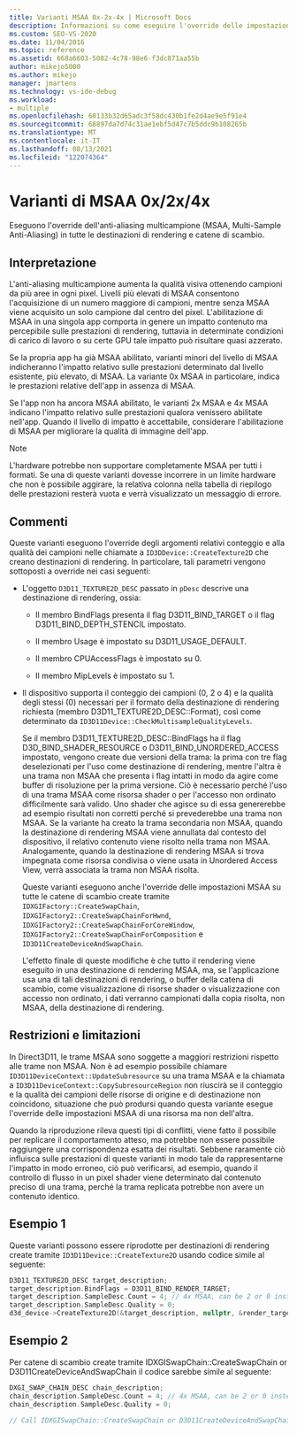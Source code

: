 ```yaml
---
title: Varianti MSAA 0x-2x-4x | Microsoft Docs
description: Informazioni su come eseguire l'override delle impostazioni dell'anti-aliasing multi-campione (MSAA) in tutte le destinazioni di rendering e le catene di scambio usando varianti MSAA 0x, 2x o 4x.
ms.custom: SEO-VS-2020
ms.date: 11/04/2016
ms.topic: reference
ms.assetid: 668a6603-5082-4c78-98e6-f3dc871aa55b
author: mikejo5000
ms.author: mikejo
manager: jmartens
ms.technology: vs-ide-debug
ms.workload:
- multiple
ms.openlocfilehash: 60133b32d65adc3f58dc430b1fe2d4ae9e5f91e4
ms.sourcegitcommit: 68897da7d74c31ae1ebf5d47c7b5ddc9b108265b
ms.translationtype: MT
ms.contentlocale: it-IT
ms.lasthandoff: 08/13/2021
ms.locfileid: "122074364"
---
```

# <a name="0x2x4x-msaa-variants"></a>Varianti di MSAA 0x/2x/4x
Eseguono l'override dell'anti-aliasing multicampione (MSAA, Multi-Sample Anti-Aliasing) in tutte le destinazioni di rendering e catene di scambio.

## <a name="interpretation"></a>Interpretazione
 L'anti-aliasing multicampione aumenta la qualità visiva ottenendo campioni da più aree in ogni pixel. Livelli più elevati di MSAA consentono l'acquisizione di un numero maggiore di campioni, mentre senza MSAA viene acquisito un solo campione dal centro del pixel. L'abilitazione di MSAA in una singola app comporta in genere un impatto contenuto ma percepibile sulle prestazioni di rendering, tuttavia in determinate condizioni di carico di lavoro o su certe GPU tale impatto può risultare quasi azzerato.

 Se la propria app ha già MSAA abilitato, varianti minori del livello di MSAA indicheranno l'impatto relativo sulle prestazioni determinato dal livello esistente, più elevato, di MSAA. La variante 0x MSAA in particolare, indica le prestazioni relative dell'app in assenza di MSAA.

 Se l'app non ha ancora MSAA abilitato, le varianti 2x MSAA e 4x MSAA indicano l'impatto relativo sulle prestazioni qualora venissero abilitate nell'app. Quando il livello di impatto è accettabile, considerare l'abilitazione di MSAA per migliorare la qualità di immagine dell'app.

> [!NOTE]
> L'hardware potrebbe non supportare completamente MSAA per tutti i formati. Se una di queste varianti dovesse incorrere in un limite hardware che non è possibile aggirare, la relativa colonna nella tabella di riepilogo delle prestazioni resterà vuota e verrà visualizzato un messaggio di errore.

## <a name="remarks"></a>Commenti
 Queste varianti eseguono l'override degli argomenti relativi conteggio e alla qualità dei campioni nelle chiamate a `ID3DDevice::CreateTexture2D` che creano destinazioni di rendering. In particolare, tali parametri vengono sottoposti a override nei casi seguenti:

- L'oggetto `D3D11_TEXTURE2D_DESC` passato in `pDesc` descrive una destinazione di rendering, ossia:

  - Il membro BindFlags presenta il flag D3D11_BIND_TARGET o il flag D3D11_BIND_DEPTH_STENCIL impostato.

  - Il membro Usage è impostato su D3D11_USAGE_DEFAULT.

  - Il membro CPUAccessFlags è impostato su 0.

  - Il membro MipLevels è impostato su 1.

- Il dispositivo supporta il conteggio dei campioni (0, 2 o 4) e la qualità degli stessi (0) necessari per il formato della destinazione di rendering richiesta (membro D3D11_TEXTURE2D_DESC::Format), così come determinato da `ID3D11Device::CheckMultisampleQualityLevels`.

  Se il membro D3D11_TEXTURE2D_DESC::BindFlags ha il flag D3D_BIND_SHADER_RESOURCE o D3D11_BIND_UNORDERED_ACCESS impostato, vengono create due versioni della trama: la prima con tre flag deselezionati per l'uso come destinazione di rendering, mentre l'altra è una trama non MSAA che presenta i flag intatti in modo da agire come buffer di risoluzione per la prima versione. Ciò è necessario perché l'uso di una trama MSAA come risorsa shader o per l'accesso non ordinato difficilmente sarà valido. Uno shader che agisce su di essa genererebbe ad esempio risultati non corretti perché si prevederebbe una trama non MSAA. Se la variante ha creato la trama secondaria non MSAA, quando la destinazione di rendering MSAA viene annullata dal contesto del dispositivo, il relativo contenuto viene risolto nella trama non MSAA. Analogamente, quando la destinazione di rendering MSAA si trova impegnata come risorsa condivisa o viene usata in Unordered Access View, verrà associata la trama non MSAA risolta.

  Queste varianti eseguono anche l'override delle impostazioni MSAA su tutte le catene di scambio create tramite `IDXGIFactory::CreateSwapChain`, `IDXGIFactory2::CreateSwapChainForHwnd`, `IDXGIFactory2::CreateSwapChainForCoreWindow`, `IDXGIFactory2::CreateSwapChainForComposition` e `ID3D11CreateDeviceAndSwapChain`.

  L'effetto finale di queste modifiche è che tutto il rendering viene eseguito in una destinazione di rendering MSAA, ma, se l'applicazione usa una di tali destinazioni di rendering, o buffer della catena di scambio, come visualizzazione di risorse shader o visualizzazione con accesso non ordinato, i dati verranno campionati dalla copia risolta, non MSAA, della destinazione di rendering.

## <a name="restrictions-and-limitations"></a>Restrizioni e limitazioni
 In Direct3D11, le trame MSAA sono soggette a maggiori restrizioni rispetto alle trame non MSAA. Non è ad esempio possibile chiamare `ID3D11DeviceContext::UpdateSubresource` su una trama MSAA e la chiamata a `ID3D11DeviceContext::CopySubresourceRegion` non riuscirà se il conteggio e la qualità dei campioni delle risorse di origine e di destinazione non coincidono, situazione che può prodursi quando questa variante esegue l'override delle impostazioni MSAA di una risorsa ma non dell'altra.

 Quando la riproduzione rileva questi tipi di conflitti, viene fatto il possibile per replicare il comportamento atteso, ma potrebbe non essere possibile raggiungere una corrispondenza esatta dei risultati. Sebbene raramente ciò influisca sulle prestazioni di queste varianti in modo tale da rappresentarne l'impatto in modo erroneo, ciò può verificarsi, ad esempio, quando il controllo di flusso in un pixel shader viene determinato dal contenuto preciso di una trama, perché la trama replicata potrebbe non avere un contenuto identico.

## <a name="example-1"></a>Esempio 1
 Queste varianti possono essere riprodotte per destinazioni di rendering create tramite `ID3D11Device::CreateTexture2D` usando codice simile al seguente:

```cpp
D3D11_TEXTURE2D_DESC target_description;
target_description.BindFlags = D3D11_BIND_RENDER_TARGET;
target_description.SampleDesc.Count = 4; // 4x MSAA, can be 2 or 0 instead
target_description.SampleDesc.Quality = 0;
d3d_device->CreateTexture2D(&target_description, nullptr, &render_target);
```

## <a name="example-2"></a>Esempio 2
 Per catene di scambio create tramite IDXGISwapChain::CreateSwapChain or D3D11CreateDeviceAndSwapChain il codice sarebbe simile al seguente:

```cpp
DXGI_SWAP_CHAIN_DESC chain_description;
chain_description.SampleDesc.Count = 4; // 4x MSAA, can be 2 or 0 instead
chain_description.SampleDesc.Quality = 0;

// Call IDXGISwapChain::CreateSwapChain or D3D11CreateDeviceAndSwapChain, etc.
```
